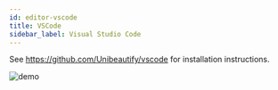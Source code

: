 ```yaml
---
id: editor-vscode
title: VSCode
sidebar_label: Visual Studio Code
---
```


See https://github.com/Unibeautify/vscode for installation instructions.

![demo](https://user-images.githubusercontent.com/1885333/37237670-0f06fcde-23ed-11e8-9200-4d2089323fe1.gif)
